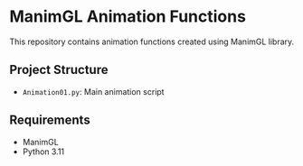 # ManimGL Animation Functions

This repository contains animation functions created using ManimGL library.

## Project Structure
- `Animation01.py`: Main animation script

## Requirements
- ManimGL
- Python 3.11
